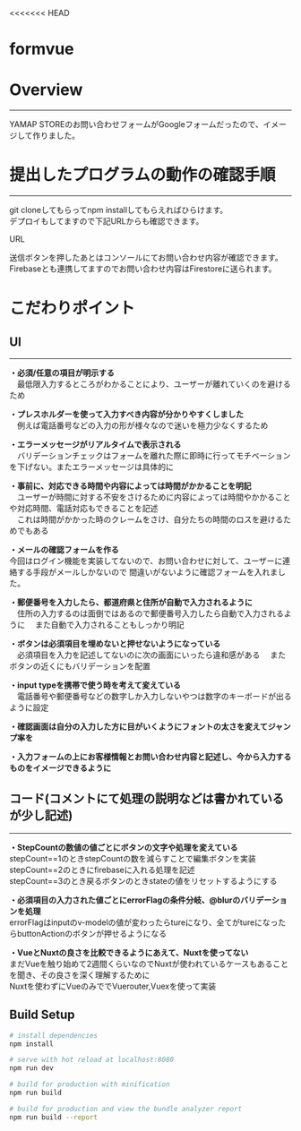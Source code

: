 <<<<<<< HEAD
# formvue

# Overview
***  
YAMAP STOREのお問い合わせフォームがGoogleフォームだったので、イメージして作りました。

# 提出したプログラムの動作の確認手順
***  
git cloneしてもらってnpm installしてもらえればひらけます。   
デプロイもしてますので下記URLからも確認できます。

URL 

送信ボタンを押したあとはコンソールにてお問い合わせ内容が確認できます。  
Firebaseとも連携してますのでお問い合わせ内容はFirestoreに送られます。

# こだわりポイント

## UI
 ***  
**・必須/任意の項目が明示する**  
　最低限入力するところがわかることにより、ユーザーが離れていくのを避けるため
 
**・プレスホルダーを使って入力すべき内容が分かりやすくしました**  
　例えば電話番号などの入力の形が様々なので迷いを極力少なくするため
 
**・エラーメッセージがリアルタイムで表示される**    
　バリデーションチェックはフォームを離れた際に即時に行ってモチベーションを下げない。またエラーメッセージは具体的に
 
**・事前に、対応できる時間や内容によっては時間がかかることを明記**   
　ユーザーが時間に対する不安をさけるために内容によっては時間やかかることや対応時間、電話対応もできることを記述  
　これは時間がかかった時のクレームをさけ、自分たちの時間のロスを避けるためでもある
 
**・メールの確認フォームを作る**    
  今回はログイン機能を実装してないので、お問い合わせに対して、ユーザーに連絡する手段がメールしかないので
  間違いがないように確認フォームを入れました。
 
**・郵便番号を入力したら、都道府県と住所が自動で入力されるように**  
　住所の入力するのは面倒ではあるので郵便番号入力したら自動で入力されるように
　また自動で入力されることもしっかり明記
 
**・ボタンは必須項目を埋めないと押せないようになっている**    
　必須項目を入力を記述してないのに次の画面にいったら違和感がある
　またボタンの近くにもバリデーションを配置
 
**・input typeを携帯で使う時を考えて変えている**   
　電話番号や郵便番号などの数字しか入力しないやつは数字のキーボードが出るように設定

**・確認画面は自分の入力した方に目がいくようにフォントの太さを変えてジャンプ率を**  　　

**・入力フォームの上にお客様情報とお問い合わせ内容と記述し、今から入力するものをイメージできるように** 
 
## コード(コメントにて処理の説明などは書かれているが少し記述)
 ***  
**・StepCountの数値の値ごとにボタンの文字や処理を変えている**  
 stepCount==1のときstepCountの数を減らすことで編集ボタンを実装  
 stepCount==2のときにfirebaseに入れる処理を記述  
 stepCount==3のとき戻るボタンのときstateの値をリセットするようにする  
 
 
 **・必須項目の入力された値ごとにerrorFlagの条件分岐、@blurのバリデーションを処理**  
 errorFlagはinputのv-modelの値が変わったらtureになり、全てがtureになったらbuttonActionのボタンが押せるようになる  
 
 **・VueとNuxtの良さを比較できるようにあえて、Nuxtを使ってない**   
 まだVueを触り始めて2週間くらいなのでNuxtが使われているケースもあることを聞き、その良さを深く理解するために  
 Nuxtを使わずにVueのみででVuerouter,Vuexを使って実装  



## Build Setup

``` bash
# install dependencies
npm install

# serve with hot reload at localhost:8080
npm run dev

# build for production with minification
npm run build

# build for production and view the bundle analyzer report
npm run build --report
```


